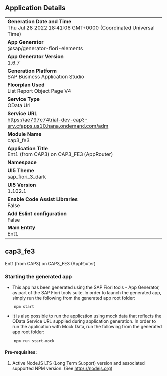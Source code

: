 ## Application Details
|               |
| ------------- |
|**Generation Date and Time**<br>Thu Jul 28 2022 18:41:06 GMT+0000 (Coordinated Universal Time)|
|**App Generator**<br>@sap/generator-fiori-elements|
|**App Generator Version**<br>1.6.7|
|**Generation Platform**<br>SAP Business Application Studio|
|**Floorplan Used**<br>List Report Object Page V4|
|**Service Type**<br>OData Url|
|**Service URL**<br>https://ae797c74trial-dev-cap3-srv.cfapps.us10.hana.ondemand.com/adm
|**Module Name**<br>cap3_fe3|
|**Application Title**<br>Ent1 (from CAP3) on CAP3_FE3 (AppRouter)|
|**Namespace**<br>|
|**UI5 Theme**<br>sap_fiori_3_dark|
|**UI5 Version**<br>1.102.1|
|**Enable Code Assist Libraries**<br>False|
|**Add Eslint configuration**<br>False|
|**Main Entity**<br>Ent1|

## cap3_fe3

Ent1 (from CAP3) on CAP3_FE3 (AppRouter)

### Starting the generated app

-   This app has been generated using the SAP Fiori tools - App Generator, as part of the SAP Fiori tools suite.  In order to launch the generated app, simply run the following from the generated app root folder:

```
    npm start
```

- It is also possible to run the application using mock data that reflects the OData Service URL supplied during application generation.  In order to run the application with Mock Data, run the following from the generated app root folder:

```
    npm run start-mock
```

#### Pre-requisites:

1. Active NodeJS LTS (Long Term Support) version and associated supported NPM version.  (See https://nodejs.org)


